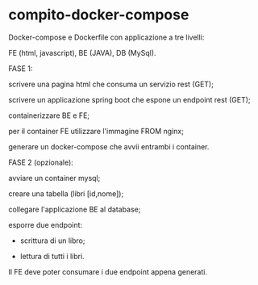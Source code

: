 # compito-docker-compose
Docker-compose e Dockerfile con applicazione a tre livelli:

FE (html, javascript), BE (JAVA), DB (MySql).



FASE 1:

scrivere una pagina html che consuma un servizio rest (GET);

scrivere un applicazione spring boot che espone un endpoint rest (GET);

containerizzare BE e FE;

per il container FE utilizzare l'immagine FROM nginx;

generare un docker-compose che avvii entrambi i container.



FASE 2 (opzionale):

avviare un container mysql;

creare una tabella (libri [id,nome]);

collegare l'applicazione BE al database;

esporre due endpoint:

- scrittura di un libro;

- lettura di tutti i libri.

Il FE deve poter consumare i due endpoint appena generati.
